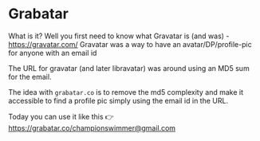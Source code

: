 # Grabatar 

What is it? Well you first need to know what Gravatar is (and was) - <https://gravatar.com/> 
Gravatar was a way to have an avatar/DP/profile-pic for anyone with an email id

The URL for gravatar (and later libravatar) was around using an MD5 sum for the email. 

The idea with `grabatar.co` is to remove the md5 complexity and make it accessible to find a profile pic simply using the email id in the URL. 

Today you can use it like this 👉 <https://grabatar.co/championswimmer@gmail.com> 

